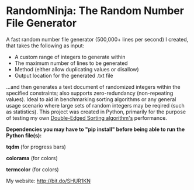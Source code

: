 # RandomNinja: The Random Number File Generator

A fast random number file generator (500,000+ lines per second) I created, that takes the following as input:

- A custom range of integers to generate within
- The maximum number of lines to be generated
- Method (either allow duplicating values or disallow)
- Output location for the generated .txt file

...and then generates a text document of randomized integers within the specified constraints; also supports zero-redundancy (non-repeating values). Ideal to aid in benchmarking sorting algorithms or any general usage scenario where large sets of random integers may be reqired (such as statistics). This project was created in Python, primarily for the purpose of testing my own [Double-Edged Sorting algorithm's](https://github.com/SHUR1K-N/Double-Edged-Sort) performance.

**Dependencies you may have to "pip install" before being able to run the Python file(s):**

**tqdm** (for progress bars)

**colorama** (for colors)

**termcolor** (for colors)

My website: http://bit.do/SHUR1KN
